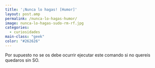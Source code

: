```yaml
---
title: '¡Nunca lo hagas! [Humor]'
layout: post.amp
permalink: /nunca-lo-hagas-humor/
image: nunca-lo-hagas-sudo-rm-rf.jpg
categories:
  - curiosidades
main-class: "geek"
color: "#262626"
---
```


<figure>
	<amp-img on="tap:lightbox1" role="button" tabindex="0" layout="responsive"  height="318" width="350" src="/assets/img/nunca-lo-hagas-sudo-rm-rf.jpg"></amp-img>
</figure>

Por supuesto no se os debe ocurrir ejecutar este comando si no quereis quedaros sin SO.

<!--ad-->


